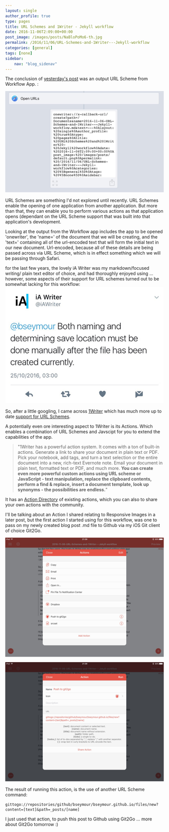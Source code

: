 ```yaml
---
layout: single
author_profile: true
type: pages
title: URL Schemes and 1Writer - Jekyll workflow
date: 2016-11-06T2:09:00+00:00
post_image: /images/posts/NaBloPoMo6-th.jpg
permalink: /2016/11/06/URL-Schemes-and-1Writer---Jekyll-workflow
categories: [general]
tags: [none]
sidebar:
    nav: "blog_sidenav"
---
```

The conclusion of [yesterday's post](../05/Jekyll-Markdown-Skeleton-automation-with-Workflow-App) was an output URL Scheme from Workflow App. :

![Workflow App - URL Scheme](/images/posts/NaBloPoMo6-workflow-url-scheme.jpg)

URL Schemes are something I'd not explored until recently. URL Schemes enable the opening of one application from another application. But more than that, they can enable you to perform various actions as that application opens (dependant on the URL Scheme support that was built into that application's development.

Looking at the output from the Workflow app includes the app to be opened 'onewriter', the 'name=' of the document that we will be creating, and the 'text=' containing all of the url-encoded text that will form the initial text in our new document. Url-encoded, because all of these details are being passed across via URL Scheme, which is in effect something which we will be passing through Safari.  

for the last few years, the lovely iA Writer was my markdown/focused writing/ plain text editor of choice, and had thoroughly enjoyed using ... however, some aspects of their support for URL schemes turned out to be somewhat lacking for this workflow:
![iA Writer - tweet](/images/posts/NaBloPoMo6-iawriter.jpg)

So, after a little googling, I came across [1Writer](http://1writerapp.com/) which has much more up to date [support for URL Schemes](http://1writerapp.com/docs/urlscheme).

A potentially even ore interesting aspect to 1Writer is its Actions. Which enables a combination of URL Schemes and Javscipt for you to extend the capabilities of the app.

>"1Writer has a powerful action system. It comes with a ton of built-in actions. Generate a link to share your document in plain text or PDF. Pick your notebook, add tags, and turn a text selection or the entire document into a new, rich-text Evernote note. Email your document in plain text, formatted text or PDF, and much more. **You can create even more powerful custom actions using URL scheme or JavaScript - text manipulation, replace the clipboard contents, perform a find & replace, insert a document template, look up synonyms - the possibilities are endless.**"

It has an [Action Directory](http://1writerapp.com/actiondir) of existing actions, which you can also to share your own actions with the community.  

I'll be talking about an Action I shared relating to Responsive Images in a later post, but the first action I started using for this workflow, was one to pass on my newly created blog post .md file to Github via my iOS Git client of choice Git2Go.

![1Writer Actions 1](/images/posts/NaBloPoMo6-actions1.jpg)

![1Writer Actions 2](/images/posts/NaBloPoMo6-actions2.jpg)

The result of running this action, is the use of another URL Scheme command:

```
gittogo://repositories/github/bseymour/bseymour.github.io/files/new?content=[text]&path=_posts/[name]
```

I just used that action, to push this post to Github using Git2Go ... more about Git2Go tomorrow :)